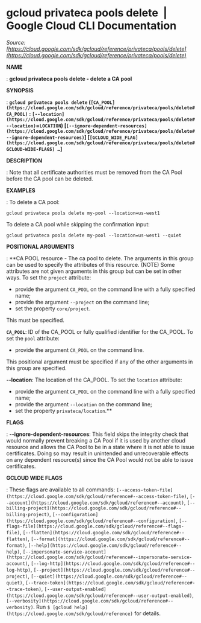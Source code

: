 # gcloud privateca pools delete  |  Google Cloud CLI Documentation

*Source: [https://cloud.google.com/sdk/gcloud/reference/privateca/pools/delete](https://cloud.google.com/sdk/gcloud/reference/privateca/pools/delete)*

**NAME**

: **gcloud privateca pools delete - delete a CA pool**

**SYNOPSIS**

: **`gcloud privateca pools delete` (`[CA_POOL](https://cloud.google.com/sdk/gcloud/reference/privateca/pools/delete#CA_POOL)` : `[--location](https://cloud.google.com/sdk/gcloud/reference/privateca/pools/delete#--location)`=`LOCATION`) [`[--ignore-dependent-resources](https://cloud.google.com/sdk/gcloud/reference/privateca/pools/delete#--ignore-dependent-resources)`] [`[GCLOUD_WIDE_FLAG](https://cloud.google.com/sdk/gcloud/reference/privateca/pools/delete#GCLOUD-WIDE-FLAGS) …`]**

**DESCRIPTION**

: Note that all certificate authorities must be removed from the CA Pool before
the CA pool can be deleted.

**EXAMPLES**

: To delete a CA pool:

```
gcloud privateca pools delete my-pool --location=us-west1
```

To delete a CA pool while skipping the confirmation input:

```
gcloud privateca pools delete my-pool --location=us-west1 --quiet
```

**POSITIONAL ARGUMENTS**

: **CA POOL resource - The ca pool to delete. The arguments in this group can be
used to specify the attributes of this resource. (NOTE) Some attributes are not
given arguments in this group but can be set in other ways.
To set the `project` attribute:

- provide the argument `CA_POOL` on the command line with a fully
specified name;
- provide the argument `--project` on the command line;
- set the property `core/project`.

This must be specified.

**`CA_POOL`**:
ID of the CA_POOL or fully qualified identifier for the CA_POOL.
To set the `pool` attribute:

- provide the argument `CA_POOL` on the command line.

This positional argument must be specified if any of the other arguments in this
group are specified.

**--location**:
The location of the CA_POOL.
To set the `location` attribute:

- provide the argument `CA_POOL` on the command line with a fully
specified name;
- provide the argument `--location` on the command line;
- set the property `privateca/location`.**

**FLAGS**

: **--ignore-dependent-resources**:
This field skips the integrity check that would normally prevent breaking a CA
Pool if it is used by another cloud resource and allows the CA Pool to be in a
state where it is not able to issue certificates. Doing so may result in
unintended and unrecoverable effects on any dependent resource(s) since the CA
Pool would not be able to issue certificates.

**GCLOUD WIDE FLAGS**

: These flags are available to all commands: `[--access-token-file](https://cloud.google.com/sdk/gcloud/reference#--access-token-file)`,
`[--account](https://cloud.google.com/sdk/gcloud/reference#--account)`, `[--billing-project](https://cloud.google.com/sdk/gcloud/reference#--billing-project)`,
`[--configuration](https://cloud.google.com/sdk/gcloud/reference#--configuration)`,
`[--flags-file](https://cloud.google.com/sdk/gcloud/reference#--flags-file)`,
`[--flatten](https://cloud.google.com/sdk/gcloud/reference#--flatten)`, `[--format](https://cloud.google.com/sdk/gcloud/reference#--format)`, `[--help](https://cloud.google.com/sdk/gcloud/reference#--help)`, `[--impersonate-service-account](https://cloud.google.com/sdk/gcloud/reference#--impersonate-service-account)`,
`[--log-http](https://cloud.google.com/sdk/gcloud/reference#--log-http)`,
`[--project](https://cloud.google.com/sdk/gcloud/reference#--project)`, `[--quiet](https://cloud.google.com/sdk/gcloud/reference#--quiet)`, `[--trace-token](https://cloud.google.com/sdk/gcloud/reference#--trace-token)`, `[--user-output-enabled](https://cloud.google.com/sdk/gcloud/reference#--user-output-enabled)`,
`[--verbosity](https://cloud.google.com/sdk/gcloud/reference#--verbosity)`.
Run `$ [gcloud help](https://cloud.google.com/sdk/gcloud/reference)` for details.